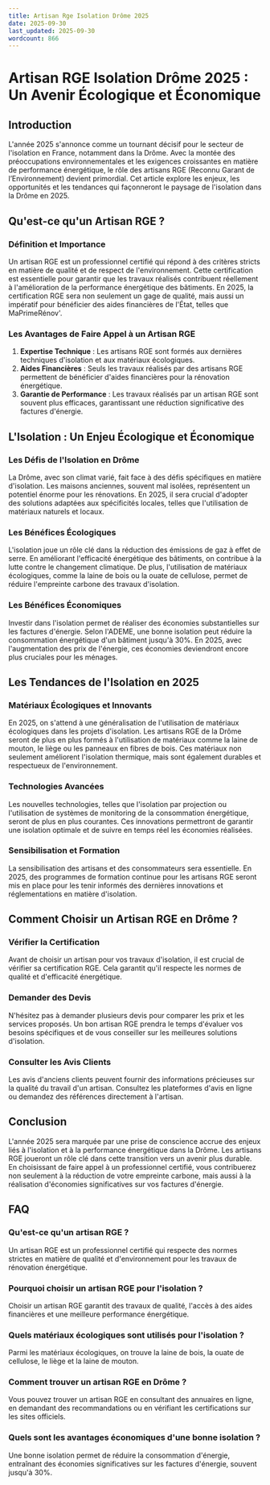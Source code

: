```yaml
---
title: Artisan Rge Isolation Drôme 2025
date: 2025-09-30
last_updated: 2025-09-30
wordcount: 866
---
```


# Artisan RGE Isolation Drôme 2025 : Un Avenir Écologique et Économique

## Introduction

L'année 2025 s'annonce comme un tournant décisif pour le secteur de l'isolation en France, notamment dans la Drôme. Avec la montée des préoccupations environnementales et les exigences croissantes en matière de performance énergétique, le rôle des artisans RGE (Reconnu Garant de l’Environnement) devient primordial. Cet article explore les enjeux, les opportunités et les tendances qui façonneront le paysage de l'isolation dans la Drôme en 2025.

## Qu'est-ce qu'un Artisan RGE ?

### Définition et Importance

Un artisan RGE est un professionnel certifié qui répond à des critères stricts en matière de qualité et de respect de l'environnement. Cette certification est essentielle pour garantir que les travaux réalisés contribuent réellement à l'amélioration de la performance énergétique des bâtiments. En 2025, la certification RGE sera non seulement un gage de qualité, mais aussi un impératif pour bénéficier des aides financières de l'État, telles que MaPrimeRénov'.

### Les Avantages de Faire Appel à un Artisan RGE

1. **Expertise Technique** : Les artisans RGE sont formés aux dernières techniques d'isolation et aux matériaux écologiques.
2. **Aides Financières** : Seuls les travaux réalisés par des artisans RGE permettent de bénéficier d'aides financières pour la rénovation énergétique.
3. **Garantie de Performance** : Les travaux réalisés par un artisan RGE sont souvent plus efficaces, garantissant une réduction significative des factures d'énergie.

## L'Isolation : Un Enjeu Écologique et Économique

### Les Défis de l'Isolation en Drôme

La Drôme, avec son climat varié, fait face à des défis spécifiques en matière d'isolation. Les maisons anciennes, souvent mal isolées, représentent un potentiel énorme pour les rénovations. En 2025, il sera crucial d'adopter des solutions adaptées aux spécificités locales, telles que l'utilisation de matériaux naturels et locaux.

### Les Bénéfices Écologiques

L'isolation joue un rôle clé dans la réduction des émissions de gaz à effet de serre. En améliorant l'efficacité énergétique des bâtiments, on contribue à la lutte contre le changement climatique. De plus, l'utilisation de matériaux écologiques, comme la laine de bois ou la ouate de cellulose, permet de réduire l'empreinte carbone des travaux d'isolation.

### Les Bénéfices Économiques

Investir dans l'isolation permet de réaliser des économies substantielles sur les factures d'énergie. Selon l'ADEME, une bonne isolation peut réduire la consommation énergétique d'un bâtiment jusqu'à 30%. En 2025, avec l'augmentation des prix de l'énergie, ces économies deviendront encore plus cruciales pour les ménages.

## Les Tendances de l'Isolation en 2025

### Matériaux Écologiques et Innovants

En 2025, on s'attend à une généralisation de l'utilisation de matériaux écologiques dans les projets d'isolation. Les artisans RGE de la Drôme seront de plus en plus formés à l'utilisation de matériaux comme la laine de mouton, le liège ou les panneaux en fibres de bois. Ces matériaux non seulement améliorent l'isolation thermique, mais sont également durables et respectueux de l'environnement.

### Technologies Avancées

Les nouvelles technologies, telles que l'isolation par projection ou l'utilisation de systèmes de monitoring de la consommation énergétique, seront de plus en plus courantes. Ces innovations permettront de garantir une isolation optimale et de suivre en temps réel les économies réalisées.

### Sensibilisation et Formation

La sensibilisation des artisans et des consommateurs sera essentielle. En 2025, des programmes de formation continue pour les artisans RGE seront mis en place pour les tenir informés des dernières innovations et réglementations en matière d'isolation.

## Comment Choisir un Artisan RGE en Drôme ?

### Vérifier la Certification

Avant de choisir un artisan pour vos travaux d'isolation, il est crucial de vérifier sa certification RGE. Cela garantit qu'il respecte les normes de qualité et d'efficacité énergétique.

### Demander des Devis

N'hésitez pas à demander plusieurs devis pour comparer les prix et les services proposés. Un bon artisan RGE prendra le temps d'évaluer vos besoins spécifiques et de vous conseiller sur les meilleures solutions d'isolation.

### Consulter les Avis Clients

Les avis d'anciens clients peuvent fournir des informations précieuses sur la qualité du travail d'un artisan. Consultez les plateformes d'avis en ligne ou demandez des références directement à l'artisan.

## Conclusion

L'année 2025 sera marquée par une prise de conscience accrue des enjeux liés à l'isolation et à la performance énergétique dans la Drôme. Les artisans RGE joueront un rôle clé dans cette transition vers un avenir plus durable. En choisissant de faire appel à un professionnel certifié, vous contribuerez non seulement à la réduction de votre empreinte carbone, mais aussi à la réalisation d'économies significatives sur vos factures d'énergie.

## FAQ

### Qu'est-ce qu'un artisan RGE ?

Un artisan RGE est un professionnel certifié qui respecte des normes strictes en matière de qualité et d'environnement pour les travaux de rénovation énergétique.

### Pourquoi choisir un artisan RGE pour l'isolation ?

Choisir un artisan RGE garantit des travaux de qualité, l'accès à des aides financières et une meilleure performance énergétique.

### Quels matériaux écologiques sont utilisés pour l'isolation ?

Parmi les matériaux écologiques, on trouve la laine de bois, la ouate de cellulose, le liège et la laine de mouton.

### Comment trouver un artisan RGE en Drôme ?

Vous pouvez trouver un artisan RGE en consultant des annuaires en ligne, en demandant des recommandations ou en vérifiant les certifications sur les sites officiels.

### Quels sont les avantages économiques d'une bonne isolation ?

Une bonne isolation permet de réduire la consommation d'énergie, entraînant des économies significatives sur les factures d'énergie, souvent jusqu'à 30%.